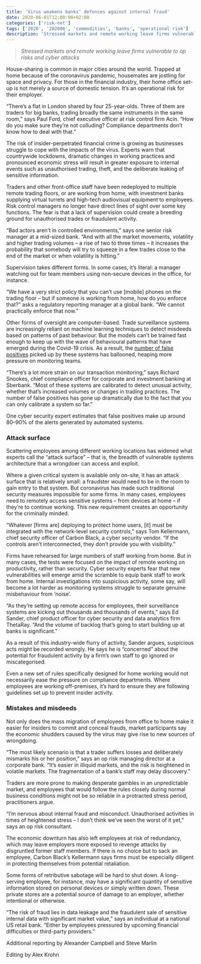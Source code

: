 ```yaml
---
title: 'Virus weakens banks’ defences against internal fraud'
date: 2020-06-01T12:00:00+02:00
categories: ['risk-net']
tags: ['2020', '202006', 'commodities', 'banks', 'operational risk']
description: 'Stressed markets and remote working leave firms vulnerable to op risks and cyber attacks'
---
```


> _Stressed markets and remote working leave firms vulnerable to op risks and cyber attacks_

House-sharing is common in major cities around the world. Trapped at home because of the coronavirus pandemic, housemates are jostling for space and privacy. For those in the financial industry, their home office set-up is not merely a source of domestic tension. It’s an operational risk for their employer.

“There’s a flat in London shared by four 25-year-olds. Three of them are traders for big banks, trading broadly the same instruments in the same room,” says Paul Ford, chief executive officer at risk control firm Acin. “How do you make sure they’re not colluding? Compliance departments don’t know how to deal with that.”

The risk of insider-perpetrated financial crime is growing as businesses struggle to cope with the impacts of the virus. Experts warn that countrywide lockdowns, dramatic changes in working practices and pronounced economic stress will result in greater exposure to internal events such as unauthorised trading, theft, and the deliberate leaking of sensitive information.

Traders and other front-office staff have been redeployed to multiple remote trading floors, or are working from home, with investment banks supplying virtual turrets and high-tech audiovisual equipment to employees. Risk control managers no longer have direct lines of sight over some key functions. The fear is that a lack of supervision could create a breeding ground for unauthorised trades or fraudulent activity.

“Bad actors aren’t in controlled environments,” says one senior risk manager at a mid-sized bank. “And with all the market movements, volatility and higher trading volumes – a rise of two to three times – it increases the probability that somebody will try to squeeze in a few trades close to the end of the market or when volatility is hitting.”

Supervision takes different forms. In some cases, it’s literal: a manager watching out for team members using non-secure devices in the office, for instance.

“We have a very strict policy that you can’t use [mobile] phones on the trading floor – but if someone is working from home, how do you enforce that?” asks a regulatory reporting manager at a global bank. “We cannot practically enforce that now.”

Other forms of oversight are computer-based. Trade surveillance systems are increasingly reliant on machine learning techniques to detect misdeeds based on patterns of past behaviour. But the models can’t be trained fast enough to keep up with the wave of behavioural patterns that have emerged during the Covid-19 crisis. As a result, the [number of false positives](https://www.risk.net/risk-management/7520706/covid-19-frazzles-ai-fraud-systems) picked up by these systems has ballooned, heaping more pressure on monitoring teams.

“There’s a lot more strain on our transaction monitoring,” says Richard Snookes, chief compliance officer for corporate and investment banking at Sberbank. “Most of these systems are calibrated to detect unusual activity, whether that’s increased volumes or changes in trading practices. The number of false positives has gone up dramatically due to the fact that you can only calibrate a system so far.”

One cyber security expert estimates that false positives make up around 80–90% of the alerts generated by automated systems.

### Attack surface

Scattering employees among different working locations has widened what experts call the “attack surface” – that is, the breadth of vulnerable systems architecture that a wrongdoer can access and exploit.

Where a given critical system is available only on-site, it has an attack surface that is relatively small: a fraudster would need to be in the room to gain entry to that system. But coronavirus has made such traditional security measures impossible for some firms. In many cases, employees need to remotely access sensitive systems – from devices at home – if they’re to continue working. This new requirement creates an opportunity for the criminally minded.

“Whatever [firms are] deploying to protect home users, [it] must be integrated with the network-level security controls,” says Tom Kellermann, chief security officer of Carbon Black, a cyber security vendor. “If the controls aren’t interconnected, they don’t provide you with visibility.”

Firms have rehearsed for large numbers of staff working from home. But in many cases, the tests were focused on the impact of remote working on productivity, rather than security. Cyber security experts fear that new vulnerabilities will emerge amid the scramble to equip bank staff to work from home. Internal investigations into suspicious activity, some say, will become a lot harder as monitoring systems struggle to separate genuine misbehaviour from ‘noise’.

“As they’re setting up remote access for employees, their surveillance systems are kicking out thousands and thousands of events,” says Ed Sander, chief product officer for cyber security and data analytics firm ThetaRay. “And the volume of backlog that’s going to start building up at banks is significant.”

As a result of this industry-wide flurry of activity, Sander argues, suspicious acts might be recorded wrongly. He says he is “concerned” about the potential for fraudulent activity by a firm’s own staff to go ignored or miscategorised.

Even a new set of rules specifically designed for home working would not necessarily ease the pressure on compliance departments. Where employees are working off-premises, it’s hard to ensure they are following guidelines set up to prevent insider activity.

### Mistakes and misdeeds

Not only does the mass migration of employees from office to home make it easier for insiders to commit and conceal frauds, market participants say the economic shudders caused by the virus may give rise to new sources of wrongdoing.

“The most likely scenario is that a trader suffers losses and deliberately mismarks his or her position,” says an op risk managing director at a corporate bank. “It’s easier in illiquid markets, and the risk is heightened in volatile markets. The fragmentation of a bank’s staff may delay discovery.”

Traders are more prone to making desperate gambles in an unpredictable market, and employees that would follow the rules closely during normal business conditions might not be so reliable in a protracted stress period, practitioners argue.

“I’m nervous about internal fraud and misconduct. Unauthorised activities in times of heightened stress – I don’t think we’ve seen the worst of it yet,” says an op risk consultant.

The economic downturn has also left employees at risk of redundancy, which may leave employers more exposed to revenge attacks by disgruntled former staff members. If there is no choice but to sack an employee, Carbon Black’s Kellermann says firms must be especially diligent in protecting themselves from potential retaliation.

Some forms of retributive sabotage will be hard to shut down. A long-serving employee, for instance, may have a significant quantity of sensitive information stored on personal devices or simply written down. These private stores are a potential source of damage to an employer, whether intentional or otherwise.

“The risk of fraud lies in data leakage and the fraudulent sale of sensitive internal data with significant market value,” says an individual at a national US retail bank. “Either by employees pressured by upcoming financial difficulties or third-party providers.”

Additional reporting by Alexander Campbell and Steve Marlin

Editing by Alex Krohn

